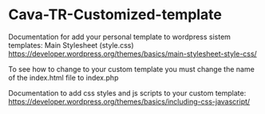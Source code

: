 # Cava-TR-Customized-template

Documentation for add your personal template to wordpress sistem templates:
Main Stylesheet (style.css)
https://developer.wordpress.org/themes/basics/main-stylesheet-style-css/

To see how to change to your custom template you must change the name of the index.html file to index.php

Documentation to add css styles and js scripts to your custom template:
https://developer.wordpress.org/themes/basics/including-css-javascript/
